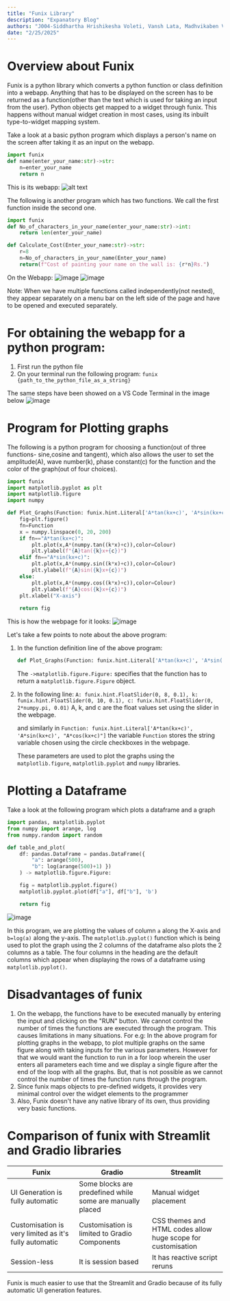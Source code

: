 ```yaml
---
title: "Funix Library"
description: "Expanatory Blog"
authors: "J004-Siddhartha Hrishikesha Voleti, Vansh Lata, Madhvikaben Vasava"
date: "2/25/2025"
---
```










# Overview about Funix

Funix is a python library which converts a python function or class definition into a webapp. Anything that has to be displayed on the screen has to be returned as a function(other than the text which is used for taking an input from the user).
Python objects get mapped to a widget through funix. This happens without manual widget creation in most cases, using its inbuilt type-to-widget mapping system.

Take a look at a basic python program which displays a person's name on the screen after taking it as an input on the webapp.
```python
import funix
def name(enter_your_name:str)->str:
    n=enter_your_name
    return n
```

This is its webapp:
![alt text]([posts/one.png](https://github.com/Vansh-Laata/PSDV_Assignment_4/blob/17278e8be431cbab0fcbe842b2cfdc926df4af9e/posts/one.png))

The following is another program which has two functions. We call the first function inside the second one.

```python
import funix
def No_of_characters_in_your_name(enter_your_name:str)->int:
    return len(enter_your_name)

def Calculate_Cost(Enter_your_name:str)->str:
    r=8
    n=No_of_characters_in_your_name(Enter_your_name)
    return(f"Cost of painting your name on the wall is: {r*n}Rs.")
```
On the Webapp:
![image](https://github.com/user-attachments/assets/7f5a401b-a961-47a7-96ca-f64f9e59f95b)
![image](https://github.com/user-attachments/assets/55fb3d81-c25d-4112-b702-bafa949c86b5)

Note: When we have multiple functions called independently(not nested), they appear separately on a menu bar on the left side of the page and have to be opened and executed separately. 

# For obtaining the webapp for a python program:

1. First run the python file
2. On your terminal run the following program: ```funix {path_to_the_python_file_as_a_string}```

The same steps have been showed on a VS Code Terminal in the image below
![image](https://github.com/user-attachments/assets/8e841118-52a7-443d-817a-3f8c0a5efffd)

# Program for Plotting graphs

The following is a python program for choosing a function(out of three functions- sine,cosine and tangent), which also allows the user to set the amplitude(A), wave number(k), phase constant(c) for the function and the color of the graph(out of four choices).
```python
import funix
import matplotlib.pyplot as plt
import matplotlib.figure
import numpy

def Plot_Graphs(Function: funix.hint.Literal['A*tan(kx+c)', 'A*sin(kx+c)', "A*cos(kx+c)"],A: funix.hint.FloatSlider(0, 8, 0.1), k: funix.hint.FloatSlider(0, 10, 0.1), c: funix.hint.FloatSlider(0, 2*numpy.pi, 0.01),Colour: funix.hint.Literal['Blue', 'Green', 'Red','Black','Purple']) -> matplotlib.figure.Figure:
    fig=plt.figure()
    fn=Function
    x = numpy.linspace(0, 20, 200)
    if fn=="A*tan(kx+c)":
        plt.plot(x,A*(numpy.tan((k*x)+c)),color=Colour)
        plt.ylabel(f"{A}tan({k}x+{c})")
    elif fn=="A*sin(kx+c)":
        plt.plot(x,A*(numpy.sin((k*x)+c)),color=Colour)
        plt.ylabel(f"{A}sin({k}x+{c})")
    else:
        plt.plot(x,A*(numpy.cos((k*x)+c)),color=Colour)
        plt.ylabel(f"{A}cos({k}x+{c})")
    plt.xlabel("X-axis")
    
    return fig
```


This is how the webpage for it looks:
![image](https://github.com/user-attachments/assets/f9ed6943-a5ad-48e9-afed-f1c8ba5c8410)

Let's take a few points to note about the above program:
1. In the function definition line of the above program:
    ```python
    def Plot_Graphs(Function: funix.hint.Literal['A*tan(kx+c)', 'A*sin(kx+c)', "A*cos(kx+c)"],A: funix.hint.FloatSlider(0, 8, 0.1), k: funix.hint.FloatSlider(0,       10, 0.1), c: funix.hint.FloatSlider(0, 2*numpy.pi, 0.01),Colour: funix.hint.Literal['Blue', 'Green', 'Red','Black','Purple']) -> matplotlib.figure.Figure:
    ```
    The ```->matplotlib.figure.Figure:``` specifies that the function has to return a ```matplotlib.figure.Figure``` object.

2. In the following line:
    ```A: funix.hint.FloatSlider(0, 8, 0.1), k: funix.hint.FloatSlider(0, 10, 0.1), c: funix.hint.FloatSlider(0, 2*numpy.pi, 0.01)```
    A, k, and c are the float values set using the slider in the webpage.

   and similarly in ```Function: funix.hint.Literal['A*tan(kx+c)', 'A*sin(kx+c)', "A*cos(kx+c)"]``` the variable ```Function``` stores the string variable chosen     using the circle checkboxes in the webpage.

   These parameters are used to plot the graphs using the ```matplotlib.figure```, ```matplotlib.pyplot``` and ```numpy``` libraries.

# Plotting a Dataframe

Take a look at the following program which plots a dataframe and a graph

```python
import pandas, matplotlib.pyplot
from numpy import arange, log
from numpy.random import random

def table_and_plot(
    df: pandas.DataFrame = pandas.DataFrame({
        "a": arange(500),
        "b": log(arange(500)+1) })
    ) -> matplotlib.figure.Figure:

    fig = matplotlib.pyplot.figure()
    matplotlib.pyplot.plot(df["a"], df["b"], 'b')

    return fig
```
![image](https://github.com/user-attachments/assets/e266b4b2-808c-427c-b49f-6279220765cd)


In this program, we are plotting the values of column ```a``` along the X-axis and ```b=log(a)``` along the y-axis. 
The ```matplotlib.pyplot()``` function which is being used to plot the graph using the 2 columns of the dataframe also plots the 2 columns as a table. The four columns in the heading are the default columns which appear when displaying the rows of a dataframe using ```matplotlib.pyplot()```.

# Disadvantages of funix
1. On the webapp, the functions have to be executed manually by entering the input and clicking on the "RUN" button. We cannot control the number of times the        functions are executed through the program. This causes limitations in many situations. For e.g:
   In the above program for plotting graphs in the webapp, to plot multiple graphs on the same figure along with taking inputs for the various parameters. However    for that we would want the function to run in a for loop wherein the user enters all parameters each time and we display a single figure after the end of the      loop with all the graphs. But, that is not possible as we cannot control the number of times the function runs through the program.
2. Since funix maps objects to pre-defined widgets, it provides very minimal control over the widget elements to the programmer
3. Also, Funix doesn't have any native library of its own, thus providing very basic functions.

# Comparison of funix with Streamlit and Gradio libraries

| **Funix**         | **Gradio**                                   | **Streamlit**           |
|--------------------|----------------------------------------------|--------------------------|
| UI Generation is fully automatic | Some blocks are predefined while some are manually placed | Manual widget placement |
| Customisation is very limited as it's fully automatic | Customisation is limited to Gradio Components | CSS themes and HTML codes allow huge scope for customisation |
| Session-less       | It is session based                          | It has reactive script reruns |

Funix is much easier to use that the Streamlit and Gradio because of its fully automatic UI generation features.
